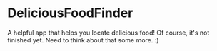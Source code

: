 DeliciousFoodFinder
===================

A helpful app that helps you locate delicious food!
Of course, it's not finished yet. Need to think about that some more. :)
